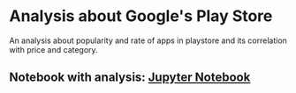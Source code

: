 # Analysis about Google's Play Store
An analysis about popularity and rate of apps in playstore and its correlation with price and category.

## Notebook with analysis: [Jupyter Notebook](https://github.com/bruceneco/analysis-app-store/blob/master/notebook.ipynb)
